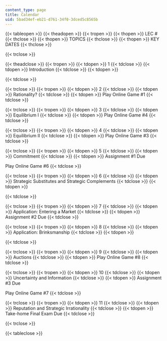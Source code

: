 ```yaml
---
content_type: page
title: Calendar
uid: 5bad34ef-eb21-d761-34f0-3dced5c8565b
---
```


{{< tableopen >}}
{{< theadopen >}}
{{< tropen >}}
{{< thopen >}}
LEC #
{{< thclose >}}
{{< thopen >}}
TOPICS
{{< thclose >}}
{{< thopen >}}
KEY DATES
{{< thclose >}}

{{< trclose >}}

{{< theadclose >}}
{{< tropen >}}
{{< tdopen >}}
1
{{< tdclose >}}
{{< tdopen >}}
Introduction
{{< tdclose >}}
{{< tdopen >}}

{{< tdclose >}}

{{< trclose >}}
{{< tropen >}}
{{< tdopen >}}
2
{{< tdclose >}}
{{< tdopen >}}
Rationality?
{{< tdclose >}}
{{< tdopen >}}
Play Online Game #1
{{< tdclose >}}

{{< trclose >}}
{{< tropen >}}
{{< tdopen >}}
3
{{< tdclose >}}
{{< tdopen >}}
Equilibrium I
{{< tdclose >}}
{{< tdopen >}}
Play Online Game #4
{{< tdclose >}}

{{< trclose >}}
{{< tropen >}}
{{< tdopen >}}
4
{{< tdclose >}}
{{< tdopen >}}
Equilibrium II
{{< tdclose >}}
{{< tdopen >}}
Play Online Game #3
{{< tdclose >}}

{{< trclose >}}
{{< tropen >}}
{{< tdopen >}}
5
{{< tdclose >}}
{{< tdopen >}}
Commitment
{{< tdclose >}}
{{< tdopen >}}
Assignment #1 Due  
  
Play Online Game #6
{{< tdclose >}}

{{< trclose >}}
{{< tropen >}}
{{< tdopen >}}
6
{{< tdclose >}}
{{< tdopen >}}
Strategic Substitutes and Strategic Complements
{{< tdclose >}}
{{< tdopen >}}

{{< tdclose >}}

{{< trclose >}}
{{< tropen >}}
{{< tdopen >}}
7
{{< tdclose >}}
{{< tdopen >}}
Application: Entering a Market
{{< tdclose >}}
{{< tdopen >}}
Assignment #2 Due
{{< tdclose >}}

{{< trclose >}}
{{< tropen >}}
{{< tdopen >}}
8
{{< tdclose >}}
{{< tdopen >}}
Application: Brinksmanship
{{< tdclose >}}
{{< tdopen >}}

{{< tdclose >}}

{{< trclose >}}
{{< tropen >}}
{{< tdopen >}}
9
{{< tdclose >}}
{{< tdopen >}}
Auctions
{{< tdclose >}}
{{< tdopen >}}
Play Online Game #8
{{< tdclose >}}

{{< trclose >}}
{{< tropen >}}
{{< tdopen >}}
10
{{< tdclose >}}
{{< tdopen >}}
Uncertainty and Information
{{< tdclose >}}
{{< tdopen >}}
Assignment #3 Due  
  
Play Online Game #7
{{< tdclose >}}

{{< trclose >}}
{{< tropen >}}
{{< tdopen >}}
11
{{< tdclose >}}
{{< tdopen >}}
Reputation and Strategic Irrationality
{{< tdclose >}}
{{< tdopen >}}
Take-home Final Exam Due
{{< tdclose >}}

{{< trclose >}}

{{< tableclose >}}